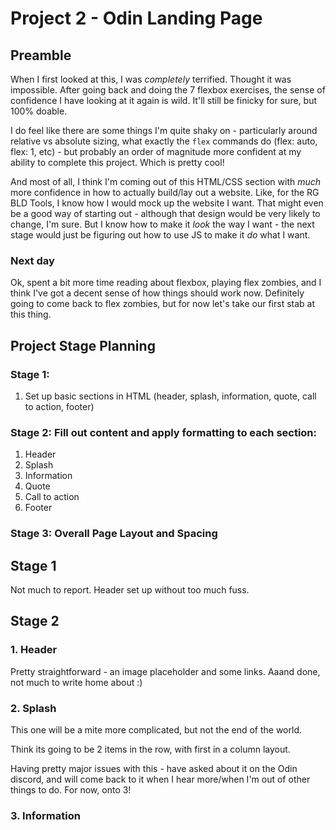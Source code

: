 # Project 2 - Odin Landing Page

## Preamble

When I first looked at this, I was _completely_ terrified. Thought it was impossible. After going back and doing the 7 flexbox exercises, the sense of confidence I have looking at it again is wild. It'll still be finicky for sure, but 100% doable. 

I do feel like there are some things I'm quite shaky on - particularly around relative vs absolute sizing, what exactly the `flex` commands do (flex: auto, flex: 1, etc) - but probably an order of magnitude more confident at my ability to complete this project. Which is pretty cool! 

And most of all, I think I'm coming out of this HTML/CSS section with *much* more confidence in how to actually build/lay out a website. Like, for the RG BLD Tools, I know how I would mock up the website I want. That might even be a good way of starting out - although that design would be very likely to change, I'm sure. But I know how to make it *look* the way I want - the next stage would just be figuring out how to use JS to make it *do* what I want.

### Next day

Ok, spent a bit more time reading about flexbox, playing flex zombies, and I think I've got a decent sense of how things should work now. Definitely going to come back to flex zombies, but for now let's take our first stab at this thing.


## Project Stage Planning

### Stage 1:
1. Set up basic sections in HTML (header, splash, information, quote, call to action, footer)

### Stage 2: Fill out content and apply formatting to each section:
1. Header
1. Splash
1. Information
1. Quote
1. Call to action
1. Footer

### Stage 3: Overall Page Layout and Spacing

## Stage 1 

Not much to report. Header set up without too much fuss.

## Stage 2

### 1. Header

Pretty straightforward - an image placeholder and some links. Aaand done, not much to write home about :)

### 2. Splash

This one will be a mite more complicated, but not the end of the world.

Think its going to be 2 items in the row, with first in a column layout.

Having pretty major issues with this - have asked about it on the Odin discord, and will come back to it when I hear more/when I'm out of other things to do. For now, onto 3! 

### 3. Information
